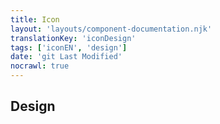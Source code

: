 ```yaml
---
title: Icon
layout: 'layouts/component-documentation.njk'
translationKey: 'iconDesign'
tags: ['iconEN', 'design']
date: 'git Last Modified'
nocrawl: true
---
```


## Design
